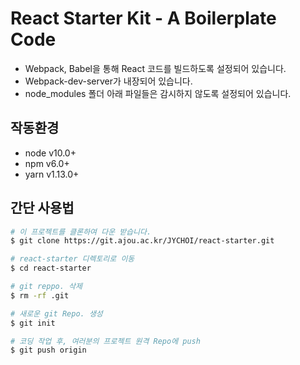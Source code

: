 # React Starter Kit - A Boilerplate Code

- Webpack, Babel을 통해 React 코드를 빌드하도록 설정되어 있습니다.
- Webpack-dev-server가 내장되어 있습니다.
- node_modules 폴더 아래 파일들은 감시하지 않도록 설정되어 있습니다.

## 작동환경 
- node v10.0+
- npm v6.0+
- yarn v1.13.0+

## 간단 사용법
``` bash
# 이 프로젝트를 클론하여 다운 받습니다.
$ git clone https://git.ajou.ac.kr/JYCHOI/react-starter.git 

# react-starter 디렉토리로 이동
$ cd react-starter

# git reppo. 삭제
$ rm -rf .git

# 새로운 git Repo. 생성
$ git init

# 코딩 작업 후, 여러분의 프로젝트 원격 Repo에 push
$ git push origin
```


